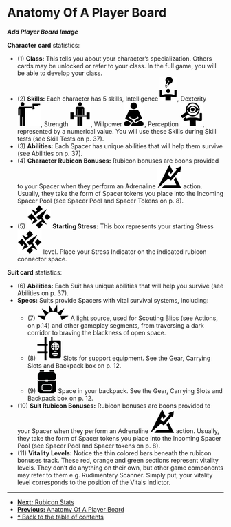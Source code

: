 # Anatomy Of A Player Board

***Add Player Board Image***

**Character card** statistics:

- (1) **Class:** This tells you about your character’s specialization. Others cards may be unlocked or refer to your class. In the full game,
you will be able to develop your class.
- (2) **Skills:** Each character has 5 skills,
Intelligence ![Inteligence Icon](svg/icon-intelligence.svg), Dexterity ![Dexterity Icon](svg/icon-dexterity.svg), Strength ![Strength Icon](svg/icon-strength.svg),
Willpower ![Willpower Icon](svg/icon-willpower.svg), Perception ![Perception Icon](svg/icon-perception.svg), represented by
a numerical value. You will use these Skills
during Skill tests (see Skill Tests on p. 37).
- (3) **Abilities:** Each Spacer has unique abilities that will help them survive (see
Abilities on p. 37).
- (4) **Character Rubicon Bonuses:** Rubicon
bonuses are boons provided to your Spacer
when they perform an Adrenaline ![Adrenaline Icon](svg/icon-adrenaline.svg) action.
Usually, they take the form of Spacer tokens
you place into the Incoming Spacer Pool (see
Spacer Pool and Spacer Tokens on p. 8).
- (5) **![Stress Icon](svg/icon-stress.svg) Starting Stress:** This box represents
your starting Stress ![Stress Icon](svg/icon-stress.svg) level. Place your
Stress Indicator on the indicated rubicon
connector space.

**Suit card** statistics:

- (6) **Abilities:** Each Suit has unique abilities
that will help you survive (see Abilities on p. 37).
- **Specs:** Suits provide Spacers with vital survival systems, including:
  - (7) ![Light source Icon](svg/icon-light-source.svg) A light source, used for Scouting
Blips (see Actions, on p.14) and other
gameplay segments, from traversing
a dark corridor to braving the blackness
of open space.
  - (8) ![Slots Icon](svg/icon-slots.svg) Slots for support equipment.
See the Gear, Carrying Slots and Backpack box on p. 12.
  - (9) ![Backpack Icon](svg/icon-backpack.svg) Space in your backpack. See the
Gear, Carrying Slots and Backpack box
on p. 12.
- (10) **Suit Rubicon Bonuses:** Rubicon bonuses are boons provided to your Spacer when
they perform an Adrenaline ![Adrenaline Icon](svg/icon-adrenaline.svg) action. Usually, they take the form of Spacer tokens you
place into the Incoming Spacer Pool (see
Spacer Pool and Spacer tokens on p. 8).
- (11) **Vitality Levels:** Notice the thin colored
bars beneath the rubicon bonuses track.
These red, orange and green sections represent vitality levels. They don’t do anything
on their own, but other game components
may refer to them e.g. Rudimentary Scanner. Simply put, your vitality level corresponds to the position of the Vitals Indictor.

---

- [**Next:** Rubicon Stats](rubicon-stats.md)
- [**Previous:** Anatomy Of A Player Board](anatomy-of-a-player-board.md)
- [**^** Back to the table of contents](README.md)